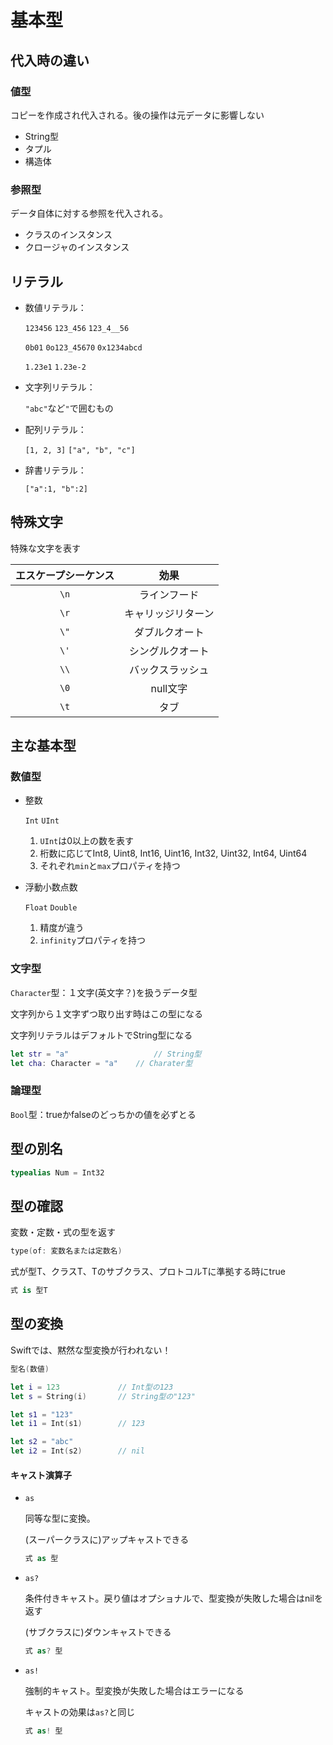 # 基本型



## 代入時の違い



### 値型

コピーを作成され代入される。後の操作は元データに影響しない

* String型
* タプル
* 構造体



### 参照型

データ自体に対する参照を代入される。

* クラスのインスタンス
* クロージャのインスタンス





## リテラル



* 数値リテラル：

  `123456` `123_456` `123_4__56`

  `0b01` `0o123_45670` `0x1234abcd`

  `1.23e1` `1.23e-2`

* 文字列リテラル：

  `"abc"`など`"`で囲むもの

* 配列リテラル：

  `[1, 2, 3]` `["a", "b", "c"]`

* 辞書リテラル：

  `["a":1, "b":2]`





## 特殊文字

特殊な文字を表す

| エスケープシーケンス |        効果        |
| :------------------: | :----------------: |
|         `\n`         |    ラインフード    |
|         `\r`         | キャリッジリターン |
|         `\"`         |   ダブルクオート   |
|         `\'`         |  シングルクオート  |
|         `\\`         |  バックスラッシュ  |
|         `\0`         |      null文字      |
|         `\t`         |        タブ        |





## 主な基本型




### 数値型

* 整数

  `Int` `UInt`

  1. `UInt`は0以上の数を表す
  2. 桁数に応じてInt8, Uint8, Int16, Uint16, Int32, Uint32, Int64, Uint64
  3. それぞれ`min`と`max`プロパティを持つ

* 浮動小数点数

  `Float` `Double`

  1. 精度が違う
  2. `infinity`プロパティを持つ



### 文字型

`Character`型：１文字(英文字？)を扱うデータ型

文字列から１文字ずつ取り出す時はこの型になる

文字列リテラルはデフォルトでString型になる

```swift
let str = "a"					// String型
let cha: Character = "a"	// Charater型
```



### 論理型

`Bool`型：trueかfalseのどっちかの値を必ずとる



## 型の別名

```swift
typealias Num = Int32
```



## 型の確認

変数・定数・式の型を返す

```swift
type(of: 変数名または定数名)
```

式が型T、クラスT、Tのサブクラス、プロトコルTに準拠する時にtrue

```swift
式 is 型T
```



## 型の変換

Swiftでは、黙然な型変換が行われない！

```swift
型名(数値)

let i = 123				// Int型の123
let s = String(i)		// String型の"123"

let s1 = "123"
let i1 = Int(s1)		// 123

let s2 = "abc"
let i2 = Int(s2)		// nil
```

#### キャスト演算子

* `as`

  同等な型に変換。

  (スーパークラスに)アップキャストできる

  ```swift
  式 as 型
  ```

* `as?`

  条件付きキャスト。戻り値はオプショナルで、型変換が失敗した場合はnilを返す

  (サブクラスに)ダウンキャストできる

  ```swift
  式 as? 型
  ```

* `as!`

  強制的キャスト。型変換が失敗した場合はエラーになる

  キャストの効果は`as?`と同じ

  ```swift
  式 as! 型
  ```

  





















